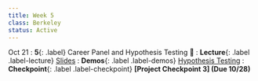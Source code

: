 ```yaml
---
title: Week 5
class: Berkeley
status: Active
---
```



Oct 21
: **5**{: .label} Career Panel and Hypothesis Testing 🔬
: **Lecture**{: .label .label-lecture} <a href = "{{site.links.lectures.lecture05}}" target = "_blank">Slides</a>
: **Demos**{: .label .label-demos} <a href = "{{site.links.demos.demo4}}" target = "_blank">Hypothesis Testing</a>
: **Checkpoint**{: .label .label-checkpoint} **[Project Checkpoint 3] (Due 10/28)**
